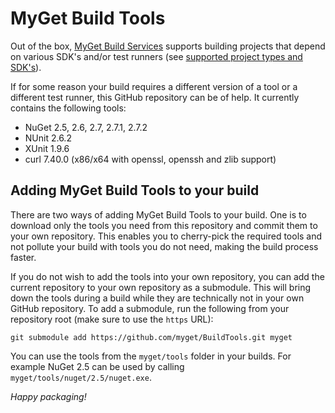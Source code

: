 # MyGet Build Tools

Out of the box,  [MyGet Build Services](http://www.myget.org) supports building projects that depend on various SDK's and/or test runners (see [supported project types and SDK's](http://docs.myget.org/docs/reference/build-services)).

If for some reason your build requires a different version of a tool or a different test runner, this GitHub repository can be of help. It currently contains the following tools:

* NuGet 2.5, 2.6, 2.7, 2.7.1, 2.7.2
* NUnit 2.6.2
* XUnit 1.9.6
* curl 7.40.0 (x86/x64 with openssl, openssh and zlib support)

## Adding MyGet Build Tools to your build

There are two ways of adding MyGet Build Tools to your build. One is to download only the tools you need from this repository and commit them to your own repository. This enables you to cherry-pick the required tools and not pollute your build with tools you do not need, making the build process faster.

If you do not wish to add the tools into your own repository, you can add the current repository to your own repository as a submodule. This will bring down the tools during a build while they are technically not in your own GitHub repository. To add a submodule, run the following from your repository root (make sure to use the ```https``` URL):

	git submodule add https://github.com/myget/BuildTools.git myget

You can use the tools from the ```myget/tools``` folder in your builds. For example NuGet 2.5 can be used by calling ```myget/tools/nuget/2.5/nuget.exe```.

_Happy packaging!_